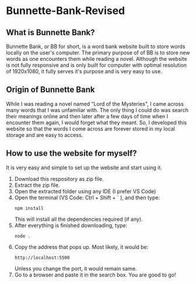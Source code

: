 # Bunnette-Bank-Revised
## What is Bunnette Bank?
Bunnette Bank, or BB for short, is a word bank website built to store words locally on the user's computer. The primary purpose of of BB is to store new words as one encounters them while reading a novel. Although the website is not fully responsive and is only built for computer with optimal resolution of 1920x1080, it fully serves it's purpose and is very easy to use.

## Origin of Bunnette Bank
While I was reading a novel named "Lord of the Mysteries", I came across many words that I was unfamiliar with. The only thing I could do was search their meanings online and then later after a few days of time when I encounter them again, I would forget what they meant. So, I developed this website so that the words I come across are forever stored in my local storage and are easy to access.

## How to use the website for myself?
It is very easy and simple to set up the website and start using it.
1. Download this respository as zip file.
2. Extract the zip file.
3. Open the extracted folder using any IDE (I prefer VS Code)
4. Open the terminal (VS Code: Ctrl + Shift + \` ), and then type: <pre>`npm install`</pre>This will install all the dependencies required (if any).
5. After everything is finished downloading, type: <pre>`node .`</pre>
6. Copy the address that pops up. Most likely, it would be: <pre>`http://localhost:5500`</pre>Unless you change the port, it would remain same.
7. Go to a browser and paste it in the search box. You are good to go!
